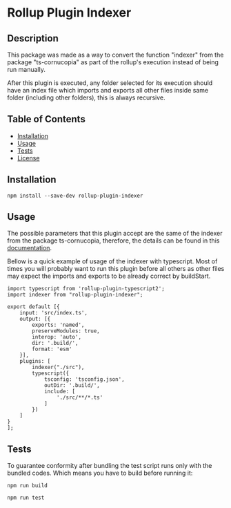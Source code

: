 # Rollup Plugin Indexer

## Description

This package was made as a way to convert the function "indexer" from the package "ts-cornucopia" as part of the rollup's execution instead of being run manually.

After this plugin is executed, any folder selected for its execution should have an index file which imports and exports all other files inside same folder (including other folders), this is always recursive.

## Table of Contents

-   [Installation](#installation)
-   [Usage](#usage)
-   [Tests](#tests)
-   [License](/LICENSE.md)

## Installation

```
npm install --save-dev rollup-plugin-indexer
```

## Usage

The possible parameters that this plugin accept are the same of the indexer from the package ts-cornucopia, therefore, the details can be found in this [documentation](https://github.com/NDA-Software/ts-cornucopia/blob/master/docs/scripts/indexer.md).

Bellow is a quick example of usage of the indexer with typescript. Most of times you will probably want to run this plugin before all others as other files may expect the imports and exports to be already correct by buildStart.

```
import typescript from 'rollup-plugin-typescript2';
import indexer from "rollup-plugin-indexer";

export default [{
    input: 'src/index.ts',
    output: [{
        exports: 'named',
        preserveModules: true,
        interop: 'auto',
        dir: '.build/',
        format: 'esm'
    }],
    plugins: [
        indexer("./src"),
        typescript({
            tsconfig: 'tsconfig.json',
            outDir: '.build/',
            include: [
                './src/**/*.ts'
            ]
        })
    ]
}
];

```

## Tests

To guarantee conformity after bundling the test script runs only with the bundled codes. Which means you have to build before running it:

```
npm run build

npm run test
```
